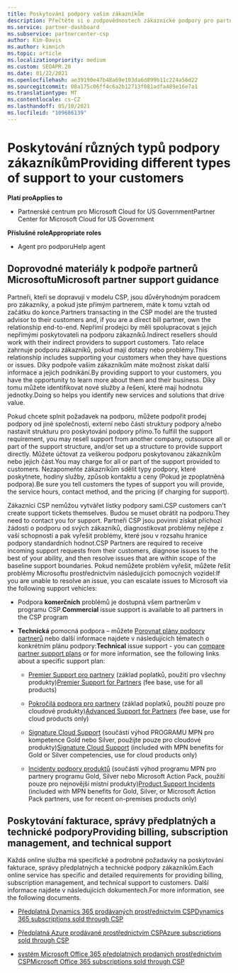 ```yaml
---
title: Poskytování podpory vašim zákazníkům
description: Přečtěte si o zodpovědnostech zákaznické podpory pro partnery v programu CSP. Zahrnuje podporu pro fakturaci, správu předplatného a technické problémy.
ms.service: partner-dashboard
ms.subservice: partnercenter-csp
author: Kim-Davis
ms.author: kimnich
ms.topic: article
ms.localizationpriority: medium
ms.custom: SEOAPR.20
ms.date: 01/22/2021
ms.openlocfilehash: ae39190e47b48a69e103da6d899b11c224a56d22
ms.sourcegitcommit: 08a175c06ff4c6a2b12713f081adfa489e16e7a1
ms.translationtype: MT
ms.contentlocale: cs-CZ
ms.lasthandoff: 05/10/2021
ms.locfileid: "109686139"
---
```

# <a name="providing-different-types-of-support-to-your-customers"></a><span data-ttu-id="c2b7d-104">Poskytování různých typů podpory zákazníkům</span><span class="sxs-lookup"><span data-stu-id="c2b7d-104">Providing different types of support to your customers</span></span>

<span data-ttu-id="c2b7d-105">**Platí pro**</span><span class="sxs-lookup"><span data-stu-id="c2b7d-105">**Applies to**</span></span>

- <span data-ttu-id="c2b7d-106">Partnerské centrum pro Microsoft Cloud for US Government</span><span class="sxs-lookup"><span data-stu-id="c2b7d-106">Partner Center for Microsoft Cloud for US Government</span></span>

<span data-ttu-id="c2b7d-107">**Příslušné role**</span><span class="sxs-lookup"><span data-stu-id="c2b7d-107">**Appropriate roles**</span></span>

- <span data-ttu-id="c2b7d-108">Agent pro podporu</span><span class="sxs-lookup"><span data-stu-id="c2b7d-108">Help agent</span></span>

## <a name="microsoft-partner-support-guidance"></a><span data-ttu-id="c2b7d-109">Doprovodné materiály k podpoře partnerů Microsoftu</span><span class="sxs-lookup"><span data-stu-id="c2b7d-109">Microsoft partner support guidance</span></span>

<span data-ttu-id="c2b7d-110">Partneři, kteří se dopravují v modelu CSP, jsou důvěryhodným poradcem pro zákazníky, a pokud jste přímým partnerem, máte k tomu vztah od začátku do konce.</span><span class="sxs-lookup"><span data-stu-id="c2b7d-110">Partners transacting in the CSP model are the trusted advisor to their customers and, if you are a direct bill partner, own the relationship end-to-end.</span></span> <span data-ttu-id="c2b7d-111">Nepřímí prodejci by měli spolupracovat s jejich nepřímými poskytovateli na podporu zákazníků.</span><span class="sxs-lookup"><span data-stu-id="c2b7d-111">Indirect resellers should work with their indirect providers to support customers.</span></span> <span data-ttu-id="c2b7d-112">Tato relace zahrnuje podporu zákazníků, pokud mají dotazy nebo problémy.</span><span class="sxs-lookup"><span data-stu-id="c2b7d-112">This relationship includes supporting your customers when they have questions or issues.</span></span> <span data-ttu-id="c2b7d-113">Díky podpoře vašim zákazníkům máte možnost získat další informace a jejich podnikání.</span><span class="sxs-lookup"><span data-stu-id="c2b7d-113">By providing support to your customers, you have the opportunity to learn more about them and their business.</span></span> <span data-ttu-id="c2b7d-114">Díky tomu můžete identifikovat nové služby a řešení, které mají hodnotu jednotky.</span><span class="sxs-lookup"><span data-stu-id="c2b7d-114">Doing so helps you identify new services and solutions that drive value.</span></span>

<span data-ttu-id="c2b7d-115">Pokud chcete splnit požadavek na podporu, můžete podpořit prodej podpory od jiné společnosti, externí nebo části struktury podpory a/nebo nastavit strukturu pro poskytování podpory přímo.</span><span class="sxs-lookup"><span data-stu-id="c2b7d-115">To fulfill the support requirement, you may resell support from another company, outsource all or part of the support structure, and/or set up a structure to provide support directly.</span></span> <span data-ttu-id="c2b7d-116">Můžete účtovat za veškerou podporu poskytovanou zákazníkům nebo jejich část.</span><span class="sxs-lookup"><span data-stu-id="c2b7d-116">You may charge for all or part of the support provided to customers.</span></span> <span data-ttu-id="c2b7d-117">Nezapomeňte zákazníkům sdělit typy podpory, které poskytnete, hodiny služby, způsob kontaktu a ceny (Pokud je zpoplatněná podpora).</span><span class="sxs-lookup"><span data-stu-id="c2b7d-117">Be sure you tell customers the types of support you will provide, the service hours, contact method, and the pricing (if charging for support).</span></span>

<span data-ttu-id="c2b7d-118">Zákazníci CSP nemůžou vytvářet lístky podpory sami.</span><span class="sxs-lookup"><span data-stu-id="c2b7d-118">CSP customers can't create support tickets themselves.</span></span> <span data-ttu-id="c2b7d-119">Budou se muset obrátit na podporu.</span><span class="sxs-lookup"><span data-stu-id="c2b7d-119">They need to contact you for support.</span></span> <span data-ttu-id="c2b7d-120">Partneři CSP jsou povinni získat příchozí žádosti o podporu od svých zákazníků, diagnostikovat problémy nejlépe z vaší schopnosti a pak vyřešit problémy, které jsou v rozsahu hranice podpory standardních hodnot.</span><span class="sxs-lookup"><span data-stu-id="c2b7d-120">CSP Partners are required to receive incoming support requests from their customers, diagnose issues to the best of your ability, and then resolve issues that are within scope of the baseline support boundaries.</span></span> <span data-ttu-id="c2b7d-121">Pokud nemůžete problém vyřešit, můžete řešit problémy Microsoftu prostřednictvím následujících pomocných vozidel:</span><span class="sxs-lookup"><span data-stu-id="c2b7d-121">If you are unable to resolve an issue, you can escalate issues to Microsoft via the following support vehicles:</span></span>

- <span data-ttu-id="c2b7d-122">Podpora **komerčních** problémů je dostupná všem partnerům v programu CSP.</span><span class="sxs-lookup"><span data-stu-id="c2b7d-122">**Commercial** issue support is available to all partners in the CSP program</span></span>

- <span data-ttu-id="c2b7d-123">**Technická** pomocná podpora – můžete [Porovnat plány podpory partnerů](https://partner.microsoft.com/support/partnersupport) nebo další informace najdete v následujících tématech o konkrétním plánu podpory:</span><span class="sxs-lookup"><span data-stu-id="c2b7d-123">**Technical** issue support - you can [compare partner support plans](https://partner.microsoft.com/support/partnersupport) or for more information, see the following links  about a specific support plan:</span></span>

  - <span data-ttu-id="c2b7d-124">[Premier Support pro partnery](https://partner.microsoft.com/support/microsoft-services-premier-support) (základ poplatků, použití pro všechny produkty)</span><span class="sxs-lookup"><span data-stu-id="c2b7d-124">[Premier Support for Partners](https://partner.microsoft.com/support/microsoft-services-premier-support) (fee base, use for all products)</span></span>

  - <span data-ttu-id="c2b7d-125">[Pokročilá podpora pro partnery](https://partner.microsoft.com/support/advanced-cloud-support) (základ poplatků, použití pouze pro cloudové produkty)</span><span class="sxs-lookup"><span data-stu-id="c2b7d-125">[Advanced Support for Partners](https://partner.microsoft.com/support/advanced-cloud-support) (fee base, use for cloud products only)</span></span>

  - <span data-ttu-id="c2b7d-126">[Signature Cloud Support](manage-your-partner-network-benefits.md) (součástí výhod PROGRAMU MPN pro kompetence Gold nebo Silver, použijte pouze pro cloudové produkty)</span><span class="sxs-lookup"><span data-stu-id="c2b7d-126">[Signature Cloud Support](manage-your-partner-network-benefits.md) (included with MPN benefits for Gold or Silver competencies, use for cloud products only)</span></span>

  - <span data-ttu-id="c2b7d-127">[Incidenty podpory produktů](manage-your-partner-network-benefits.md) (součástí výhod programu MPN pro partnery programu Gold, Silver nebo Microsoft Action Pack, použití pouze pro nejnovější místní produkty)</span><span class="sxs-lookup"><span data-stu-id="c2b7d-127">[Product Support Incidents](manage-your-partner-network-benefits.md) (included with MPN benefits for Gold, Silver, or Microsoft Action Pack partners, use for recent on-premises products only)</span></span>

## <a name="providing-billing-subscription-management-and-technical-support"></a><span data-ttu-id="c2b7d-128">Poskytování fakturace, správy předplatných a technické podpory</span><span class="sxs-lookup"><span data-stu-id="c2b7d-128">Providing billing, subscription management, and technical support</span></span> 

<span data-ttu-id="c2b7d-129">Každá online služba má specifické a podrobné požadavky na poskytování fakturace, správy předplatných a technické podpory zákazníkům.</span><span class="sxs-lookup"><span data-stu-id="c2b7d-129">Each online service has specific and detailed requirements for providing billing, subscription management, and technical support to customers.</span></span> <span data-ttu-id="c2b7d-130">Další informace najdete v následujících dokumentech.</span><span class="sxs-lookup"><span data-stu-id="c2b7d-130">For more information, see the following documents.</span></span>

- [<span data-ttu-id="c2b7d-131">Předplatná Dynamics 365 prodávaných prostřednictvím CSP</span><span class="sxs-lookup"><span data-stu-id="c2b7d-131">Dynamics 365 subscriptions sold through CSP</span></span>](https://www.microsoftpartnercommunity.com/t5/CSP/Microsoft-Partner-Support-Guidance/m-p/5262#M30)

- [<span data-ttu-id="c2b7d-132">Předplatná Azure prodávané prostřednictvím CSP</span><span class="sxs-lookup"><span data-stu-id="c2b7d-132">Azure subscriptions sold through CSP</span></span>](https://www.microsoftpartnercommunity.com/t5/CSP/Microsoft-Partner-Support-Guidance/m-p/5263#M31)

- [<span data-ttu-id="c2b7d-133">systém Microsoft Office 365 předplatných prodaných prostřednictvím CSP</span><span class="sxs-lookup"><span data-stu-id="c2b7d-133">Microsoft Office 365 subscriptions sold through CSP</span></span>](https://www.microsoftpartnercommunity.com/t5/CSP/Microsoft-Partner-Support-Guidance/m-p/5264#M32)
